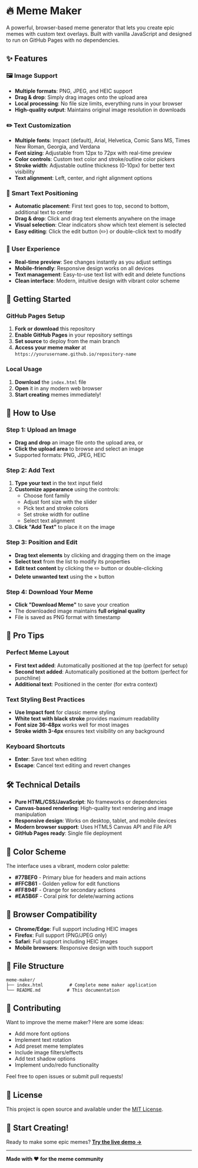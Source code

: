 # 🔥 Meme Maker

A powerful, browser-based meme generator that lets you create epic memes with custom text overlays. Built with vanilla JavaScript and designed to run on GitHub Pages with no dependencies.

## ✨ Features

### 🖼️ **Image Support**
- **Multiple formats**: PNG, JPEG, and HEIC support
- **Drag & drop**: Simply drag images onto the upload area
- **Local processing**: No file size limits, everything runs in your browser
- **High-quality output**: Maintains original image resolution in downloads

### ✏️ **Text Customization**
- **Multiple fonts**: Impact (default), Arial, Helvetica, Comic Sans MS, Times New Roman, Georgia, and Verdana
- **Font sizing**: Adjustable from 12px to 72px with real-time preview
- **Color controls**: Custom text color and stroke/outline color pickers
- **Stroke width**: Adjustable outline thickness (0-10px) for better text visibility
- **Text alignment**: Left, center, and right alignment options

### 🎯 **Smart Text Positioning**
- **Automatic placement**: First text goes to top, second to bottom, additional text to center
- **Drag & drop**: Click and drag text elements anywhere on the image
- **Visual selection**: Clear indicators show which text element is selected
- **Easy editing**: Click the edit button (✏️) or double-click text to modify

### 🎨 **User Experience**
- **Real-time preview**: See changes instantly as you adjust settings
- **Mobile-friendly**: Responsive design works on all devices
- **Text management**: Easy-to-use text list with edit and delete functions
- **Clean interface**: Modern, intuitive design with vibrant color scheme

## 🚀 Getting Started

### GitHub Pages Setup

1. **Fork or download** this repository
2. **Enable GitHub Pages** in your repository settings
3. **Set source** to deploy from the main branch
4. **Access your meme maker** at `https://yourusername.github.io/repository-name`

### Local Usage

1. **Download** the `index.html` file
2. **Open** it in any modern web browser
3. **Start creating** memes immediately!

## 📖 How to Use

### Step 1: Upload an Image
- **Drag and drop** an image file onto the upload area, or
- **Click the upload area** to browse and select an image
- Supported formats: PNG, JPEG, HEIC

### Step 2: Add Text
1. **Type your text** in the text input field
2. **Customize appearance** using the controls:
   - Choose font family
   - Adjust font size with the slider
   - Pick text and stroke colors
   - Set stroke width for outline
   - Select text alignment
3. **Click "Add Text"** to place it on the image

### Step 3: Position and Edit
- **Drag text elements** by clicking and dragging them on the image
- **Select text** from the list to modify its properties
- **Edit text content** by clicking the ✏️ button or double-clicking
- **Delete unwanted text** using the × button

### Step 4: Download Your Meme
- **Click "Download Meme"** to save your creation
- The downloaded image maintains **full original quality**
- File is saved as PNG format with timestamp

## 🎯 Pro Tips

### Perfect Meme Layout
- **First text added**: Automatically positioned at the top (perfect for setup)
- **Second text added**: Automatically positioned at the bottom (perfect for punchline)
- **Additional text**: Positioned in the center (for extra context)

### Text Styling Best Practices
- **Use Impact font** for classic meme styling
- **White text with black stroke** provides maximum readability
- **Font size 36-48px** works well for most images
- **Stroke width 3-4px** ensures text visibility on any background

### Keyboard Shortcuts
- **Enter**: Save text when editing
- **Escape**: Cancel text editing and revert changes

## 🛠️ Technical Details

- **Pure HTML/CSS/JavaScript**: No frameworks or dependencies
- **Canvas-based rendering**: High-quality text rendering and image manipulation
- **Responsive design**: Works on desktop, tablet, and mobile devices
- **Modern browser support**: Uses HTML5 Canvas API and File API
- **GitHub Pages ready**: Single file deployment

## 🎨 Color Scheme

The interface uses a vibrant, modern color palette:
- **#77BEF0** - Primary blue for headers and main actions
- **#FFCB61** - Golden yellow for edit functions
- **#FF894F** - Orange for secondary actions
- **#EA5B6F** - Coral pink for delete/warning actions

## 🔧 Browser Compatibility

- **Chrome/Edge**: Full support including HEIC images
- **Firefox**: Full support (PNG/JPEG only)
- **Safari**: Full support including HEIC images
- **Mobile browsers**: Responsive design with touch support

## 📝 File Structure

```
meme-maker/
├── index.html          # Complete meme maker application
└── README.md          # This documentation
```

## 🤝 Contributing

Want to improve the meme maker? Here are some ideas:

- Add more font options
- Implement text rotation
- Add preset meme templates
- Include image filters/effects
- Add text shadow options
- Implement undo/redo functionality

Feel free to open issues or submit pull requests!

## 📄 License

This project is open source and available under the [MIT License](LICENSE).

## 🎉 Start Creating!

Ready to make some epic memes? [**Try the live demo →**](https://bhwilkoff.github.io/meme-maker)

---

**Made with ❤️ for the meme community**
